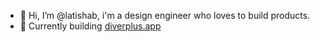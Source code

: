 - 👋 Hi, I’m @latishab, i'm a design engineer who loves to build products.
- 🌱 Currently building [diverplus.app](https://www.diverplus.app)

